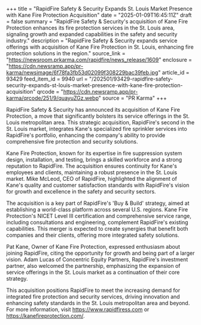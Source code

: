 +++
title = "RapidFire Safety & Security Expands St. Louis Market Presence with Kane Fire Protection Acquisition"
date = "2025-01-09T16:45:11Z"
draft = false
summary = "RapidFire Safety & Security's acquisition of Kane Fire Protection enhances its fire protection services in the St. Louis area, signaling growth and expanded capabilities in the safety and security industry."
description = "RapidFire Safety & Security expands service offerings with acquisition of Kane Fire Protection in St. Louis, enhancing fire protection solutions in the region."
source_link = "https://newsroom.prkarma.com/rapidfire/news_release/1609"
enclosure = "https://cdn.newsramp.app/pr-karma/newsimage/6f78fa3fb53d02099f308229bac39feb.jpg"
article_id = 93429
feed_item_id = 9940
url = "/202501/93429-rapidfire-safety-security-expands-st-louis-market-presence-with-kane-fire-protection-acquisition"
qrcode = "https://cdn.newsramp.app/pr-karma/qrcode/251/9/quayuZGz.webp"
source = "PR Karma"
+++

<p>RapidFire Safety & Security has announced its acquisition of Kane Fire Protection, a move that significantly bolsters its service offerings in the St. Louis metropolitan area. This strategic acquisition, RapidFire's second in the St. Louis market, integrates Kane's specialized fire sprinkler services into RapidFire's portfolio, enhancing the company's ability to provide comprehensive fire protection and security solutions.</p><p>Kane Fire Protection, known for its expertise in fire suppression system design, installation, and testing, brings a skilled workforce and a strong reputation to RapidFire. The acquisition ensures continuity for Kane's employees and clients, maintaining a robust presence in the St. Louis market. Mike McLeod, CEO of RapidFire, highlighted the alignment of Kane's quality and customer satisfaction standards with RapidFire's vision for growth and excellence in the safety and security sectors.</p><p>The acquisition is a key part of RapidFire's 'Buy & Build' strategy, aimed at establishing a world-class platform across several U.S. regions. Kane Fire Protection's NICET Level III certification and comprehensive service range, including consultations and engineering, complement RapidFire's existing capabilities. This merger is expected to create synergies that benefit both companies and their clients, offering more integrated safety solutions.</p><p>Pat Kane, Owner of Kane Fire Protection, expressed enthusiasm about joining RapidFire, citing the opportunity for growth and being part of a larger vision. Adam Lucas of Concentric Equity Partners, RapidFire's investment partner, also welcomed the partnership, emphasizing the expansion of service offerings in the St. Louis market as a continuation of their core strategy.</p><p>This acquisition positions RapidFire to meet the increasing demand for integrated fire protection and security services, driving innovation and enhancing safety standards in the St. Louis metropolitan area and beyond. For more information, visit <a href='https://www.rapidfiress.com' rel='nofollow' target='_blank'>https://www.rapidfiress.com</a> or <a href='https://kanefireprotection.com/' rel='nofollow' target='_blank'>https://kanefireprotection.com/</a>.</p>